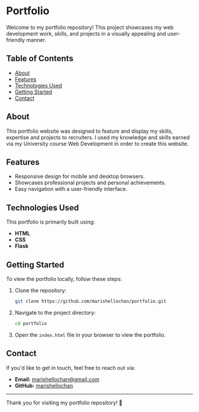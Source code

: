# Portfolio

Welcome to my portfolio repository! This project showcases my web development work, skills, and projects in a visually appealing and user-friendly manner.

## Table of Contents

- [About](#about)
- [Features](#features)
- [Technologies Used](#technologies-used)
- [Getting Started](#getting-started)
- [Contact](#contact)

## About

This portfolio website was designed to feature and display my skills, expertise and projects to recruiters. I used my knowledge and skills earned via my University course Web Development 
in order to create this website.

## Features

- Responsive design for mobile and desktop browsers.
- Showcases professional projects and personal achievements.
- Easy navigation with a user-friendly interface.

## Technologies Used

This portfolio is primarily built using:

- **HTML** 
- **CSS**
- **Flask** 

## Getting Started

To view the portfolio locally, follow these steps:

1. Clone the repository:
   ```bash
   git clone https://github.com/marishellochan/portfolio.git
   ```
2. Navigate to the project directory:
   ```bash
   cd portfolio
   ```
3. Open the `index.html` file in your browser to view the portfolio.

## Contact

If you'd like to get in touch, feel free to reach out via:

- **Email:** [marishellochan@gmail.com](mailto:marishellochan@gmail.com)
- **GitHub:** [marishellochan](https://github.com/marishellochan)

---

Thank you for visiting my portfolio repository! 🌟
```


